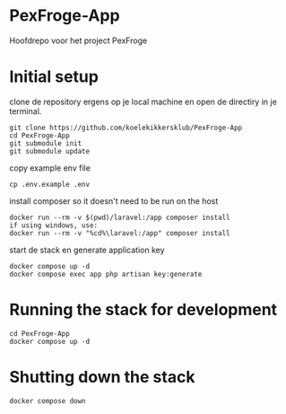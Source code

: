 # PexFroge-App
Hoofdrepo voor het project PexFroge

# Initial setup
clone de repository ergens op je local machine en open de directiry in je terminal.
```
git clone https://github.com/koelekikkersklub/PexFroge-App
cd PexFroge-App
git submodule init
git submodule update
```

copy example env file
```
cp .env.example .env
```


install composer so it doesn't need to be run on the host
```
docker run --rm -v $(pwd)/laravel:/app composer install
if using windows, use:
docker run --rm -v "%cd%\laravel:/app" composer install
```

start de stack en generate application key
```
docker compose up -d
docker compose exec app php artisan key:generate
```

# Running the stack for development
```
cd PexFroge-App
docker compose up -d
```

# Shutting down the stack
```
docker compose down
```
